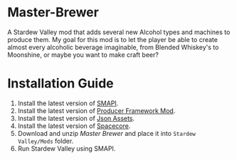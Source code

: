 # Master-Brewer
A Stardew Valley mod that adds several new Alcohol types and machines to produce them.
My goal for this mod is to let the player be able to create almost every alcoholic beverage imaginable, from Blended Whiskey's to Moonshine, or maybe you want to make craft beer?

# Installation Guide

1. Install the latest version of [SMAPI](https://smapi.io/).
2. Install the latest version of [Producer Framework Mod](https://www.nexusmods.com/stardewvalley/mods/https.//https://www.nexusmods.com/stardewvalley/mods/4970?tab=description).
3. Install the latest version of [Json Assets](https://www.nexusmods.com/stardewvalley/mods/1720).
4. Install the latest version of [Spacecore](https://www.nexusmods.com/stardewvalley/mods/1348).
5. Download and unzip *Master Brewer* and place it into `Stardew Valley/Mods` folder.
6. Run Stardew Valley using SMAPI.
